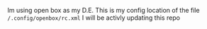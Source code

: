 Im using open box as my D.E.
This is my config location of the file `/.config/openbox/rc.xml`
I will be activly updating this repo
